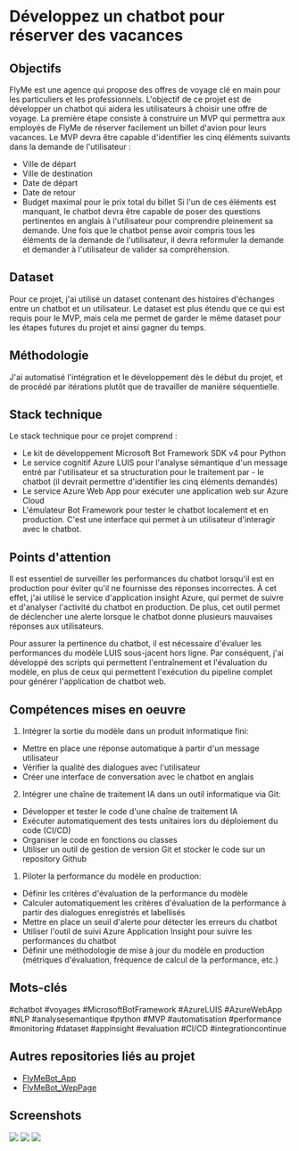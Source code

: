 # Développez un chatbot pour réserver des vacances

## Objectifs
FlyMe est une agence qui propose des offres de voyage clé en main pour les particuliers et les professionnels.
L'objectif de ce projet est de développer un chatbot qui aidera les utilisateurs à choisir une offre de voyage. La première étape consiste à construire un MVP qui permettra aux employés de FlyMe de réserver facilement un billet d'avion pour leurs vacances. Le MVP devra être capable d'identifier les cinq éléments suivants dans la demande de l'utilisateur :

- Ville de départ
- Ville de destination
- Date de départ
- Date de retour
- Budget maximal pour le prix total du billet
Si l'un de ces éléments est manquant, le chatbot devra être capable de poser des questions pertinentes en anglais à l'utilisateur pour comprendre pleinement sa demande. Une fois que le chatbot pense avoir compris tous les éléments de la demande de l'utilisateur, il devra reformuler la demande et demander à l'utilisateur de valider sa compréhension.

## Dataset
Pour ce projet, j'ai utilisé un dataset contenant des histoires d'échanges entre un chatbot et un utilisateur. Le dataset est plus étendu que ce qui est requis pour le MVP, mais cela me permet de garder le même dataset pour les étapes futures du projet et ainsi gagner du temps.

## Méthodologie
J'ai automatisé l'intégration et le développement dès le début du projet, et de procédé par itérations plutôt que de travailler de manière séquentielle.

## Stack technique
Le stack technique pour ce projet comprend :

- Le kit de développement Microsoft Bot Framework SDK v4 pour Python
- Le service cognitif Azure LUIS pour l'analyse sémantique d'un message entré par l'utilisateur et sa structuration pour le traitement par - le chatbot (il devrait permettre d'identifier les cinq éléments demandés)
- Le service Azure Web App pour exécuter une application web sur Azure Cloud
- L'émulateur Bot Framework pour tester le chatbot localement et en production. C'est une interface qui permet à un utilisateur d'interagir avec le chatbot.

## Points d'attention
Il est essentiel de surveiller les performances du chatbot lorsqu'il est en production pour éviter qu'il ne fournisse des réponses incorrectes. À cet effet, j'ai utilisé le service d'application insight Azure, qui permet de suivre et d'analyser l'activité du chatbot en production. De plus, cet outil permet de déclencher une alerte lorsque le chatbot donne plusieurs mauvaises réponses aux utilisateurs.

Pour assurer la pertinence du chatbot, il est nécessaire d'évaluer les performances du modèle LUIS sous-jacent hors ligne. Par conséquent, j'ai développé des scripts qui permettent l'entraînement et l'évaluation du modèle, en plus de ceux qui permettent l'exécution du pipeline complet pour générer l'application de chatbot web.

## Compétences mises en oeuvre
1. Intégrer la sortie du modèle dans un produit informatique fini:
- Mettre en place une réponse automatique à partir d'un message utilisateur
- Vérifier la qualité des dialogues avec l'utilisateur
- Créer une interface de conversation avec le chatbot en anglais
2. Intégrer une chaîne de traitement IA dans un outil informatique via Git:
- Développer et tester le code d'une chaîne de traitement IA
- Exécuter automatiquement des tests unitaires lors du déploiement du code (CI/CD)
- Organiser le code en fonctions ou classes
- Utiliser un outil de gestion de version Git et stocker le code sur un repository Github
1. Piloter la performance du modèle en production:
- Définir les critères d'évaluation de la performance du modèle
- Calculer automatiquement les critères d'évaluation de la performance à partir des dialogues enregistrés et labellisés
- Mettre en place un seuil d'alerte pour détecter les erreurs du chatbot
- Utiliser l'outil de suivi Azure Application Insight pour suivre les performances du chatbot
- Définir une méthodologie de mise à jour du modèle en production (métriques d'évaluation, fréquence de calcul de la performance, etc.)

## Mots-clés
#chatbot #voyages #MicrosoftBotFramework #AzureLUIS #AzureWebApp #NLP #analysesemantique #python #MVP #automatisation #performance #monitoring #dataset #appinsight #evaluation #CI/CD #integrationcontinue

## Autres repositories liés au projet

- [FlyMeBot_App](https://github.com/AnodeGrindYo/FlyMeBot_App/actions)
- [FlyMeBot_WepPage](https://github.com/AnodeGrindYo/FlyMe_WebPage/actions)

## Screenshots
![](https://cdn.discordapp.com/attachments/903011034439233596/1031997222138695720/unknown.png)
![](https://cdn.discordapp.com/attachments/903011034439233596/1031997445917388870/unknown.png)
![](https://cdn.discordapp.com/attachments/903011034439233596/1031997271023304714/unknown.png)
